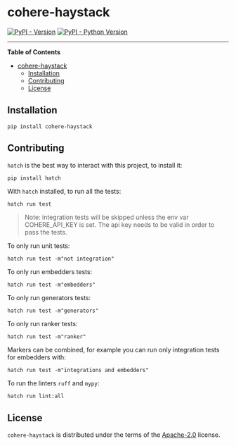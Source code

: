 # cohere-haystack

[![PyPI - Version](https://img.shields.io/pypi/v/cohere-haystack.svg)](https://pypi.org/project/cohere-haystack)
[![PyPI - Python Version](https://img.shields.io/pypi/pyversions/cohere-haystack.svg)](https://pypi.org/project/cohere-haystack)

-----

**Table of Contents**

- [cohere-haystack](#cohere-haystack)
  - [Installation](#installation)
  - [Contributing](#contributing)
  - [License](#license)

## Installation

```console
pip install cohere-haystack
```

## Contributing

`hatch` is the best way to interact with this project, to install it:
```sh
pip install hatch
```

With `hatch` installed, to run all the tests:
```
hatch run test
```
> Note: integration tests will be skipped unless the env var COHERE_API_KEY is set. The api key needs to be valid
> in order to pass the tests.

To only run unit tests:
```
hatch run test -m"not integration"
```

To only run embedders tests:
```
hatch run test -m"embedders"
```

To only run generators tests:
```
hatch run test -m"generators"
```

To only run ranker tests:
```
hatch run test -m"ranker"
```

Markers can be combined, for example you can run only integration tests for embedders with:
```
hatch run test -m"integrations and embedders"
```

To run the linters `ruff` and `mypy`:
```
hatch run lint:all
```

## License

`cohere-haystack` is distributed under the terms of the [Apache-2.0](https://spdx.org/licenses/Apache-2.0.html) license.
